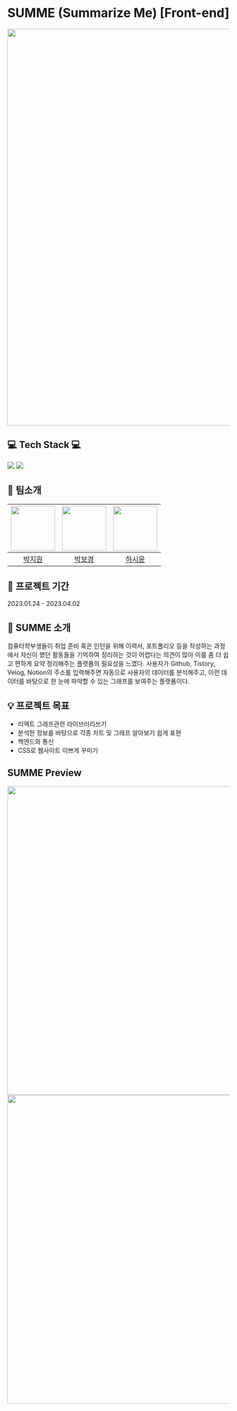 # SUMME (Summarize Me) [Front-end]
<img src = "https://user-images.githubusercontent.com/97583162/229386376-613e1c66-cf0f-4318-8898-249ba6638b50.png" width = "900px">  


## 💻 Tech Stack 💻
<img src="https://img.shields.io/badge/JavaScript-F7DF1E?style=for-the-badge&logo=JavaScript&logoColor=black">
<img src="https://img.shields.io/badge/React-61DAFB?style=for-the-badge&logo=React&logoColor=black">  


## 🐣 팀소개
|[<img src="https://github.com/raipen.png" width="100px">](https://github.com/raipen)|[<img src="https://github.com/bokoo14.png" width="100px">](https://github.com/bokoo14)|[<img src="https://github.com/shunnnl.png" width="100px">](https://github.com/shunnnl)|
|:----:|:----:|:----:|
|[박지원](https://github.com/raipen)|[박보경](https://github.com/bokoo14)|[하시윤](https://github.com/shunnnl)|  


## 📅 프로젝트 기간
2023.01.24 - 2023.04.02  


## 🤷 SUMME 소개
컴퓨터학부생들이 취업 준비 혹은 인턴을 위해 이력서, 포트폴리오 등을 작성하는 과정에서 자신이 했던 활동들을 기억하여 정리하는 것이 어렵다는 의견이 많아 이를 좀 더 쉽고 편하게 요약 정리해주는 플랫폼의 필요성을 느꼈다. 
사용자가 Github, Tistory, Velog, Notion의 주소를 입력해주면 자동으로 사용자의 데이터를 분석해주고, 이런 데이터를 바탕으로 한 눈에 파악할 수 있는 그래프를 보여주는 플랫폼이다.  



## 💡 프로젝트 목표
- 리액트 그래프관련 라이브러리쓰기
- 분석한 정보를 바탕으로 각종 차트 및 그래프 알아보기 쉽게 표현
- 백엔드와 통신
- CSS로 웹사이트 이쁘게 꾸미기


## SUMME Preview
<img src = "https://user-images.githubusercontent.com/97583162/229388489-3ae7ce92-d9f3-426c-a349-de8c545651d7.png" width="700px">  
<img src = "https://user-images.githubusercontent.com/97583162/229388483-6a5648cd-63ee-4fc8-855f-76618348c180.png" width="700px">
